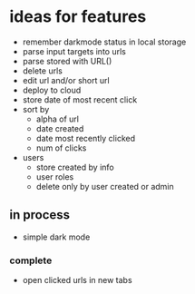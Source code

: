 # ideas for features

* remember darkmode status in local storage
* parse input targets into urls
* parse stored with URL()
* delete urls
* edit url and/or short url
* deploy to cloud
* store date of most recent click
* sort by
  * alpha of url
  * date created
  * date most recently clicked
  * num of clicks
* users
  * store created by info
  * user roles
  * delete only by user created or admin

## in process

* simple dark mode


### complete

* open clicked urls in new tabs
